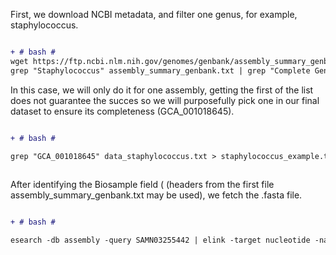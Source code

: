 First, we download NCBI metadata, and filter one genus, for example, staphylococcus. 

```diff

+ # bash #
wget https://ftp.ncbi.nlm.nih.gov/genomes/genbank/assembly_summary_genbank.txt 
grep "Staphylococcus" assembly_summary_genbank.txt | grep "Complete Genome" > data_staphylococcus.txt

```
In this case, we will only do it for one assembly, getting the first of the list does not guarantee the succes so we will purposefully pick one in our final dataset to ensure its completeness (GCA_001018645). 

```diff

+ # bash #

grep "GCA_001018645" data_staphylococcus.txt > staphylococcus_example.txt
 
```
After identifying the Biosample field ( (headers from the first file assembly_summary_genbank.txt  may be used), we fetch the .fasta file.


```diff

+ # bash #

esearch -db assembly -query SAMN03255442 | elink -target nucleotide -name assembly_nuccore_refseq | efetch -format fasta > SAMN03255442.fasta
 ```
